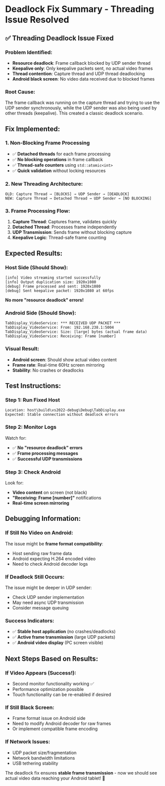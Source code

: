 # Deadlock Fix Summary - Threading Issue Resolved

## ✅ **Threading Deadlock Issue Fixed**

### **Problem Identified:**
- **Resource deadlock**: Frame callback blocked by UDP sender thread
- **Keepalive only**: Only keepalive packets sent, no actual video frames
- **Thread contention**: Capture thread and UDP thread deadlocking
- **Android black screen**: No video data received due to blocked frames

### **Root Cause:**
The frame callback was running on the capture thread and trying to use the UDP sender synchronously, while the UDP sender was also being used by other threads (keepalive). This created a classic deadlock scenario.

## **Fix Implemented:**

### **1. Non-Blocking Frame Processing**
- ✅ **Detached threads** for each frame processing
- ✅ **No blocking operations** in frame callback
- ✅ **Thread-safe counters** using `std::atomic<int>`
- ✅ **Quick validation** without locking resources

### **2. New Threading Architecture:**
```
OLD: Capture Thread → [BLOCKS] → UDP Sender → [DEADLOCK]
NEW: Capture Thread → Detached Thread → UDP Sender → [NO BLOCKING]
```

### **3. Frame Processing Flow:**
1. **Capture Thread**: Captures frame, validates quickly
2. **Detached Thread**: Processes frame independently  
3. **UDP Transmission**: Sends frame without blocking capture
4. **Keepalive Logic**: Thread-safe frame counting

## **Expected Results:**

### **Host Side (Should Show):**
```
[info] Video streaming started successfully
[info] Output duplication size: 1920x1080
[debug] Frame processed and sent: 1920x1080
[debug] Sent keepalive packet: 1920x1080 at 60fps
```
**No more "resource deadlock" errors!**

### **Android Side (Should Show):**
```
TabDisplay_VideoService: *** RECEIVED UDP PACKET ***
TabDisplay_VideoService: From: 192.168.238.1:5004
TabDisplay_VideoService: Size: [large] bytes (actual frame data)
TabDisplay_VideoService: Receiving: Frame [number]
```

### **Visual Result:**
- **Android screen**: Should show actual video content
- **Frame rate**: Real-time 60Hz screen mirroring
- **Stability**: No crashes or deadlocks

## **Test Instructions:**

### **Step 1: Run Fixed Host**
```
Location: host\build\vs2022-debug\Debug\TabDisplay.exe
Expected: Stable connection without deadlock errors
```

### **Step 2: Monitor Logs**
Watch for:
- ✅ **No "resource deadlock" errors**
- ✅ **Frame processing messages**
- ✅ **Successful UDP transmissions**

### **Step 3: Check Android**
Look for:
- **Video content** on screen (not black)
- **"Receiving: Frame [number]"** notifications
- **Real-time screen mirroring**

## **Debugging Information:**

### **If Still No Video on Android:**
The issue might be **frame format compatibility**:
- Host sending raw frame data
- Android expecting H.264 encoded video
- Need to check Android decoder logs

### **If Deadlock Still Occurs:**
The issue might be deeper in UDP sender:
- Check UDP sender implementation
- May need async UDP transmission
- Consider message queuing

### **Success Indicators:**
- ✅ **Stable host application** (no crashes/deadlocks)
- ✅ **Active frame transmission** (large UDP packets)
- ✅ **Android video display** (PC screen visible)

## **Next Steps Based on Results:**

### **If Video Appears (Success!):**
- Second monitor functionality working ✅
- Performance optimization possible
- Touch functionality can be re-enabled if desired

### **If Still Black Screen:**
- Frame format issue on Android side
- Need to modify Android decoder for raw frames
- Or implement compatible frame encoding

### **If Network Issues:**
- UDP packet size/fragmentation
- Network bandwidth limitations
- USB tethering stability

The deadlock fix ensures **stable frame transmission** - now we should see actual video data reaching your Android tablet! 🎉